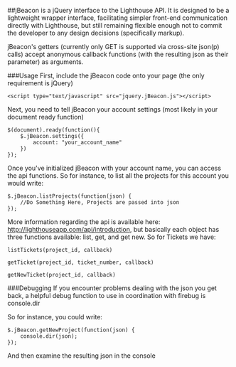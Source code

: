 ##jBeacon is a jQuery interface to the Lighthouse API. 
It is designed to be a lightweight wrapper interface, facilitating simpler front-end communication directly with Lighthouse, but still remaining flexible enough not to commit the developer to any design decisions (specifically markup).

jBeacon's getters (currently only GET is supported via cross-site json(p) calls) accept anonymous callback functions (with the resulting json as their parameter) as arguments.

###Usage
First, include the jBeacon code onto your page (the only requirement is jQuery)

	<script type="text/javascript" src="jquery.jBeacon.js"></script>
	
Next, you need to tell jBeacon your account settings (most likely in your document ready function)

	$(document).ready(function(){
		$.jBeacon.settings({
			account: "your_account_name"
		})
	});
	
Once you've initialized jBeacon with your account name, you can access the api functions. So for instance, to list all the projects for this account you would write:

	$.jBeacon.listProjects(function(json) {
		//Do Something Here, Projects are passed into json
	});
	
More information regarding the api is available here: http://lighthouseapp.com/api/introduction, but basically each object has three functions available: list, get, and get new. So for Tickets we have:

	listTickets(project_id, callback)
	
	getTicket(project_id, ticket_number, callback) 
	
	getNewTicket(project_id, callback)
	
###Debugging
If you encounter problems dealing with the json you get back, a helpful debug function to use in coordination with firebug is console.dir

So for instance, you could write:

	$.jBeacon.getNewProject(function(json) {
		console.dir(json);
	});
	
And then examine the resulting json in the console